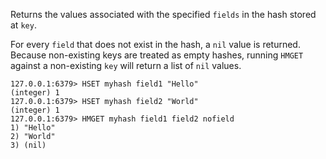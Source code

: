Returns the values associated with the specified `fields` in the hash stored at
`key`.

For every `field` that does not exist in the hash, a `nil` value is returned.
Because non-existing keys are treated as empty hashes, running `HMGET` against
a non-existing `key` will return a list of `nil` values.

```
127.0.0.1:6379> HSET myhash field1 "Hello"
(integer) 1
127.0.0.1:6379> HSET myhash field2 "World"
(integer) 1
127.0.0.1:6379> HMGET myhash field1 field2 nofield
1) "Hello"
2) "World"
3) (nil)
```
